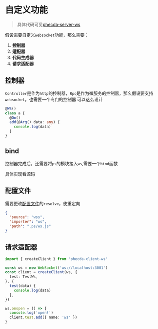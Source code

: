 # 自定义功能

> 具体代码可见[phecda-server-ws](https://github.com/fgsreally/phecda-ws)

假设需要自定义`websocket`功能，那么需要：
1. **控制器**
2. **适配器**
3. **代码生成器**
4. **请求适配器**

## 控制器

`Controller`是作为`http`的控制器，`Rpc`是作为微服务的控制器，那么假设要支持`websocket`，也需要一个专门的控制器
可以这么设计

```ts
@WS()
class a {
  @On()
  add(@Arg() data: any) {
    console.log(data)
  }
}
```

## bind

控制器完成后，还需要将`ps`的模块接入`ws`,需要一个`bind`函数

具体实现看源码

## 配置文件
需要更改[配置文件](./command.md#phecda-init)的`resolve`，使重定向

```json
{
  "source": "wss",
  "importer": "ws",
  "path": ".ps/ws.js"
}
```

## 请求适配器

```ts
import { createClient } from 'phecda-client-ws'

const ws = new WebSocket('ws://localhost:3001')
const client = createClient(ws, {
  test: TestWs,
}, {
  test(data) {
    console.log(data)
  },
})

ws.onopen = () => {
  console.log('open!')
  client.test.add({ name: 'ws' })
}
```